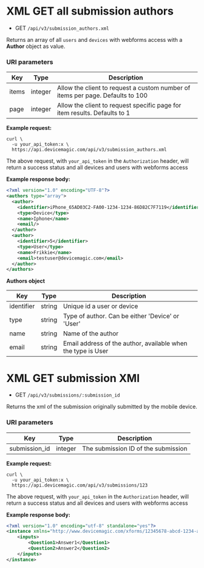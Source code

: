 # XML GET all submission authors

* GET `/api/v3/submission_authors.xml` 

Returns an array of all `users` and `devices` with webforms access with a **Author** object as value.

### URI parameters

Key | Type | Description
--- | --- | ---
items | integer |  Allow the client to request a custom number of items per page. Defaults to 100
page | integer | Allow the client to request specific page for item results. Defaults to 1

**Example request:**

```
curl \
  -u your_api_token:x \
  https://api.devicemagic.com/api/v3/submission_authors.xml
```
The above request, with `your_api_token` in the `Authorization` header, will return a success status and all devices and users with webforms access

**Example response body:**

```xml
<?xml version="1.0" encoding="UTF-8"?>
<authors type="array">
  <author>
    <identifier>iPhone_65AD03C2-FA00-1234-1234-86D82C7F7119</identifier>
    <type>Device</type>
    <name>Iphone</name>
    <email/>
  </author>
  <author>
    <identifier>5</identifier>
    <type>User</type>
    <name>Frikkie</name>
    <email>testuser@devicemagic.com</email>
  </author>
</authors>
```
**Authors object**

Key | Type | Description
--- | --- | ---
identifier | string | Unique id a user or device
type | string | Type of author. Can be either 'Device' or 'User'
name | string | Name of the author
email | string | Email address of the author, available when the type is User

# XML GET submission XMl

* GET `/api/v3/submissions/:submission_id` 

Returns the xml of the submission originally submitted by the mobile device.

### URI parameters

Key | Type | Description
--- | --- | ---
submission_id | integer |  The submission ID of the submission

**Example request:**

```
curl \
  -u your_api_token:x \
  https://api.devicemagic.com/api/v3/submissions/123
```
The above request, with `your_api_token` in the `Authorization` header, will return a success status and all devices and users with webforms access

**Example response body:**

```xml
<?xml version="1.0" encoding="utf-8" standalone="yes"?>
<instance xmlns="http://www.devicemagic.com/xforms/12345678-abcd-1234-abcd-123456789" xmlns:dm="http://mobileforms.devicemagic.com/xforms" submissionIdentifier="12345678-abcd-1234-abcd-123456789" submittingDevice="Android_12345678-abcd-1234-abcd-123456789" writeTime="2023-02-02T10:25:46.103-0500" formVersion="1.00" dm:submit_time="2023-02-25T19:08:40Z" dm:form="Test Form" dm:form_id="123" dm:form_version="1.00" dm:submitting_user="test@devicemagic.com" dm:submitting_device="Android_b0d2608b-a5da-4648-a68d-123456789" dm:submitting_user_id="User#123">
    <inputs>
        <Question1>Answer1</Question1>
        <Question2>Answer2</Question2>
    </inputs>
</instance>
```
